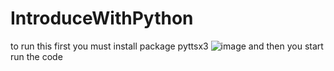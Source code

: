 # IntroduceWithPython
to run this first you must install package pyttsx3
![image](https://user-images.githubusercontent.com/7620146/167768420-5a622678-5068-4774-a0d0-a152648412a2.png)
and then you start run the code
